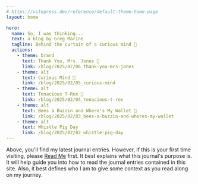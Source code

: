 ```yaml
---
# https://vitepress.dev/reference/default-theme-home-page
layout: home

hero:
  name: So, I was thinking...
  text: a blog by Greg Marine
  tagline: Behind the curtain of a curious mind 🤔
  actions:
    - theme: brand
      text: Thank You, Mrs. Jones 🤗
      link: /blog/2025/02/06_thank-you-mrs-jones
    - theme: alt
      text: Curious Mind 🤔
      link: /blog/2025/02/05_curious-mind
    - theme: alt
      text: Tenacious T-Rex 🦖
      link: /blog/2025/02/04_tenacious-t-rex
    - theme: alt
      text: Bees a Buzzin and Where's My Wallet 🤣
      link: /blog/2025/02/03_bees-a-buzzin-and-wheres-my-wallet
    - theme: alt
      text: Whistle Pig Day
      link: /blog/2025/02/02_whistle-pig-day
---
```


Above, you'll find my latest journal entries. However, if this is your first time visiting, please [Read Me](read-me) first. It best explains what this journal's purpose is. It will help guide you into how to read the journal entries contained in this site. Also, it best defines who I am to give some context as you read along on my journey.